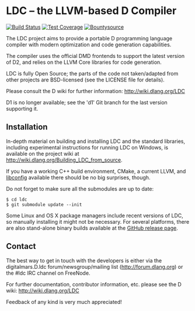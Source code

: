 LDC – the LLVM-based D Compiler
===============================

[![Build Status](https://travis-ci.org/ldc-developers/ldc.png?branch=master)][1]
[![Test Coverage](https://coveralls.io/repos/ldc-developers/ldc/badge.svg)][2]
[![Bountysource](https://www.bountysource.com/badge/tracker?tracker_id=283332)][3]

The LDC project aims to provide a portable D programming language
compiler with modern optimization and code generation capabilities.

The compiler uses the official DMD frontends to support the latest
version of D2, and relies on the LLVM Core libraries for code
generation.

LDC is fully Open Source; the parts of the code not taken/adapted from
other projects are BSD-licensed (see the LICENSE file for details).

Please consult the D wiki for further information:
http://wiki.dlang.org/LDC

D1 is no longer available; see the 'd1' Git branch for the last
version supporting it.


Installation
------------

In-depth material on building and installing LDC and the standard
libraries, including experimental instructions for running LDC on
Windows, is available on the project wiki at
http://wiki.dlang.org/Building_LDC_from_source.

If you have a working C++ build environment, CMake, a current LLVM, and
[libconfig](http://hyperrealm.com/libconfig/libconfig.html) available
there should be no big surprises, though.

Do not forget to make sure all the submodules are up to date:

    $ cd ldc
    $ git submodule update --init

Some Linux and OS X package managers include recent versions of LDC, so
manually installing it might not be necessary. For several platforms,
there are also stand-alone binary builds available at the
[GitHub release page](https://github.com/ldc-developers/ldc/releases).


Contact
-------

The best way to get in touch with the developers is either via the
digitalmars.D.ldc forum/newsgroup/mailing list
(http://forum.dlang.org) or the #ldc IRC channel on FreeNode.

For further documentation, contributor information, etc. please see
the D wiki: http://wiki.dlang.org/LDC

Feedback of any kind is very much appreciated!


[1]: https://travis-ci.org/ldc-developers/ldc "Build Status"
[2]: https://coveralls.io/r/ldc-developers/ldc "Test Coverage"
[3]: https://www.bountysource.com/trackers/283332-ldc?utm_source=283332&utm_medium=shield&utm_campaign=TRACKER_BADGE "Bountysource"
